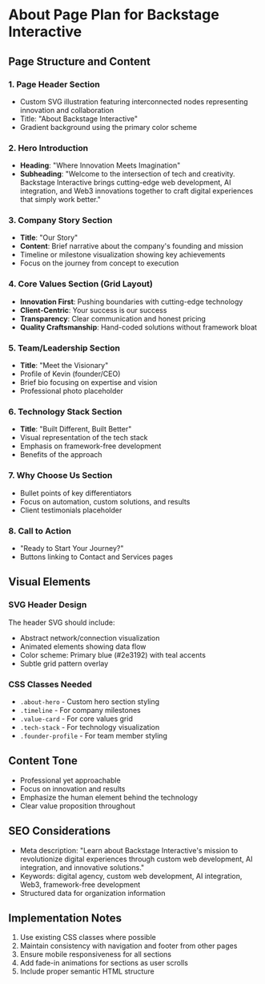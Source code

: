 # About Page Plan for Backstage Interactive

## Page Structure and Content

### 1. Page Header Section
- Custom SVG illustration featuring interconnected nodes representing innovation and collaboration
- Title: "About Backstage Interactive"
- Gradient background using the primary color scheme

### 2. Hero Introduction
- **Heading**: "Where Innovation Meets Imagination"
- **Subheading**: "Welcome to the intersection of tech and creativity. Backstage Interactive brings cutting-edge web development, AI integration, and Web3 innovations together to craft digital experiences that simply work better."

### 3. Company Story Section
- **Title**: "Our Story"
- **Content**: Brief narrative about the company's founding and mission
- Timeline or milestone visualization showing key achievements
- Focus on the journey from concept to execution

### 4. Core Values Section (Grid Layout)
- **Innovation First**: Pushing boundaries with cutting-edge technology
- **Client-Centric**: Your success is our success
- **Transparency**: Clear communication and honest pricing
- **Quality Craftsmanship**: Hand-coded solutions without framework bloat

### 5. Team/Leadership Section
- **Title**: "Meet the Visionary"
- Profile of Kevin (founder/CEO)
- Brief bio focusing on expertise and vision
- Professional photo placeholder

### 6. Technology Stack Section
- **Title**: "Built Different, Built Better"
- Visual representation of the tech stack
- Emphasis on framework-free development
- Benefits of the approach

### 7. Why Choose Us Section
- Bullet points of key differentiators
- Focus on automation, custom solutions, and results
- Client testimonials placeholder

### 8. Call to Action
- "Ready to Start Your Journey?"
- Buttons linking to Contact and Services pages

## Visual Elements

### SVG Header Design
The header SVG should include:
- Abstract network/connection visualization
- Animated elements showing data flow
- Color scheme: Primary blue (#2e3192) with teal accents
- Subtle grid pattern overlay

### CSS Classes Needed
- `.about-hero` - Custom hero section styling
- `.timeline` - For company milestones
- `.value-card` - For core values grid
- `.tech-stack` - For technology visualization
- `.founder-profile` - For team member styling

## Content Tone
- Professional yet approachable
- Focus on innovation and results
- Emphasize the human element behind the technology
- Clear value proposition throughout

## SEO Considerations
- Meta description: "Learn about Backstage Interactive's mission to revolutionize digital experiences through custom web development, AI integration, and innovative solutions."
- Keywords: digital agency, custom web development, AI integration, Web3, framework-free development
- Structured data for organization information

## Implementation Notes
1. Use existing CSS classes where possible
2. Maintain consistency with navigation and footer from other pages
3. Ensure mobile responsiveness for all sections
4. Add fade-in animations for sections as user scrolls
5. Include proper semantic HTML structure